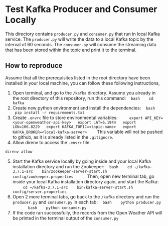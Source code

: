 # Test Kafka Producer and Consumer Locally
This directory contains `producer.py` and `consumer.py` that run in local Kafka service. The `producer.py` will write the data to a local Kafka topic by the interval of 60 seconds. The `consumer.py` will consume the streaming data that has been stored within the topic and print it to the terminal.

## How to reproduce
Assume that all the prerequisites listed in the root directory have been installed in your local machine, you can follow these following instructions,
1. Open terminal, and go to the `/kafka` directory. Assume you already in the root directory of this repository, run this command:
   ```bash
   cd kafka
   ```
2. Create new python environment and install the dependencies:
   ```bash
   pip install -r requirements.txt
   ```
3. Create `.envrc` file to store environmental variables:
   ```
  export API_KEY=<your-openweather-api-key>
  export LAT=6.1944
  export LON=106.8229
  export KAFKA_TOPIC=<topic-name>
  export KAFKA_BROKER=<local-kafka-server>
   ```
This variable will not be pushed to github, as it is already listed in the `.gitignore`.
4. Allow direnv to access the `.envrc` file:
```bash
direnv allow
```
5. Start the Kafka service locally by going inside and your local Kafka installation directory and run the Zookeeper:
   ```bash
   cd ~/kafka-3.7.1-src
   bin/zookeeper-server-start.sh config/zookeeper.properties
   ```
   Then, open new terminal tab, go inside your local Kafka installation directory again, and start the Kafka:
   ```
   cd ~/kafka-3.7.1-src
   bin/kafka-server-start.sh config/server.properties
   ```
6. Open 2 more terminal tabs, go back to the `/kafka` directory and run the `producer.py` and `consumer.py` in each tab:
   ```bash
   python producer.py
   ```
      ```bash
   python consumer.py
   ```
7. If the code ran successfully, the records from the Open Weather API will be printed in the terminal output of the `consumer.py`
